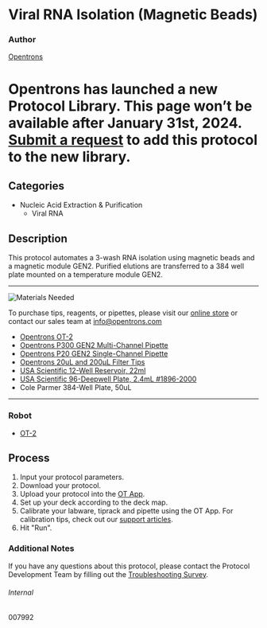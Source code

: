 # Viral RNA Isolation (Magnetic Beads)

### Author
[Opentrons](https://opentrons.com/)


# Opentrons has launched a new Protocol Library. This page won’t be available after January 31st, 2024. [Submit a request](https://docs.google.com/forms/d/e/1FAIpQLSdYYp9QCKow4nn0KlCVsMS3HX0eJ0N9O7-erajKvcpT0lWbSg/viewform) to add this protocol to the new library.

## Categories
* Nucleic Acid Extraction & Purification
	* Viral RNA

## Description
This protocol automates a 3-wash RNA isolation using magnetic beads and a magnetic module GEN2. Purified elutions are transferred to a 384 well plate mounted on a temperature module GEN2.

---
![Materials Needed](https://s3.amazonaws.com/opentrons-protocol-library-website/custom-README-images/001-General+Headings/materials.png)

To purchase tips, reagents, or pipettes, please visit our [online store](https://shop.opentrons.com/) or contact our sales team at [info@opentrons.com](mailto:info@opentrons.com)

* [Opentrons OT-2](https://shop.opentrons.com/collections/ot-2-robot/products/ot-2)
* [Opentrons P300 GEN2 Multi-Channel Pipette](https://shop.opentrons.com/collections/ot-2-pipettes/products/8-channel-electronic-pipette)
* [Opentrons P20 GEN2 Single-Channel Pipette](https://shop.opentrons.com/collections/ot-2-pipettes/products/single-channel-electronic-pipette)
* [Opentrons 20uL and 200µL Filter Tips](https://shop.opentrons.com/collections/opentrons-tips)
* [USA Scientific 12-Well Reservoir, 22ml](https://www.usascientific.com/12-channel-automation-reservoir/p/1061-8150)
* [USA Scientific 96-Deepwell Plate, 2.4mL #1896-2000](https://www.usascientific.com/plateone-96-deep-well-2ml/p/PlateOne-96-Deep-Well-2mL)
* Cole Parmer 384-Well Plate, 50uL

---

### Robot
* [OT-2](https://opentrons.com/ot-2)

## Process

1. Input your protocol parameters.
2. Download your protocol.
3. Upload your protocol into the [OT App](https://opentrons.com/ot-app).
4. Set up your deck according to the deck map.
5. Calibrate your labware, tiprack and pipette using the OT App. For calibration tips, check out our [support articles](https://support.opentrons.com/en/collections/1559720-guide-for-getting-started-with-the-ot-2).
6. Hit "Run".

### Additional Notes
If you have any questions about this protocol, please contact the Protocol Development Team by filling out the [Troubleshooting Survey](https://protocol-troubleshooting.paperform.co/).

###### Internal
007992
